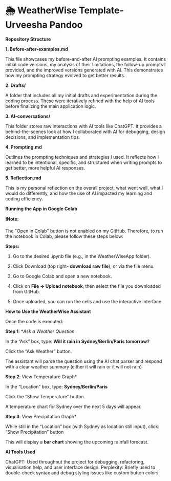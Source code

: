 # 🌦️ WeatherWise Template- Urveesha Pandoo

**Repository Structure**

**1. Before-after-examples.md**

This file showcases my before-and-after AI prompting examples. It contains initial code versions, my analysis of their limitations, the follow-up prompts I provided, and the improved versions generated with AI. This demonstrates how my prompting strategy evolved to get better results.

**2. Drafts/**

A folder that includes all my initial drafts and experimentation during the coding process. These were iteratively refined with the help of AI tools before finalizing the main application logic.

**3. AI-conversations/**

This folder stores raw interactions with AI tools like ChatGPT. It provides a behind-the-scenes look at how I collaborated with AI for debugging, design decisions, and implementation tips.

**4. Prompting.md**

Outlines the prompting techniques and strategies I used. It reflects how I learned to be intentional, specific, and structured when writing prompts to get better, more helpful AI responses.

**5. Reflection.md**

This is my personal reflection on the overall project, what went well, what I would do differently, and how the use of AI impacted my learning and coding efficiency.

**Running the App in Google Colab**

**❗Note:**

The "Open in Colab" button is not enabled on my GitHub.
Therefore, to run the notebook in Colab, please follow these steps below:

**Steps:**

1. Go to the desired .ipynb file (e.g., in the WeatherWiseApp folder).

2. Click Download (top right- **download raw file**), or via the file menu.

3. Go to Google Colab and open a new notebook.

4. Click on **File → Upload notebook**, then select the file you downloaded from GitHub.
   
5. Once uploaded, you can run the cells and use the interactive interface.

**How to Use the WeatherWise Assistant**

Once the code is executed:

**Step 1**: **Ask a Weather Question*
   
In the “Ask” box, type: **Will it rain in Sydney/Berlin/Paris tomorrow?**

Click the “Ask Weather” button.

The assistant will parse the question using the AI chat parser and respond with a clear weather summary (either it will rain or it will not rain)

**Step 2**: View Temperature Graph*
   
In the “Location” box, type: **Sydney/Berlin/Paris**

Click the “Show Temperature” button.

A temperature chart for Sydney over the next 5 days will appear.

**Step 3**: View Precipitation Graph*
   
While still in the “Location” box (with Sydney as location still input), click: “Show Precipitation” button

This will display a **bar chart** showing the upcoming rainfall forecast.

**AI Tools Used**

ChatGPT: Used throughout the project for debugging, refactoring, visualisation help, and user interface design.
Perplexity: Briefly used to double-check syntax and debug styling issues like custom button colors.
